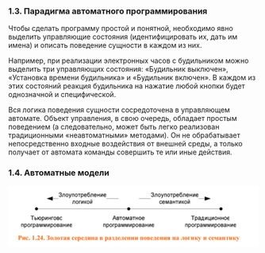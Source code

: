 ### 1.3. Парадигма автоматного программирования


Чтобы сделать программу простой и понятной,
необходимо явно выделить управляющие состояния (идентифицировать их, дать им
имена) и описать поведение сущности в каждом из них.

Например, при реализации электронных часов с будильником можно выделить три
управляющих состояния: «Будильник выключен», «Установка времени будильника»
и «Будильник включен». В каждом из этих состояний реакция будильника на
нажатие любой кнопки будет однозначной и специфической.

Вся логика поведения сущности сосредоточена в управляющем автомате.
Объект управления, в свою очередь, обладает простым
поведением (а следовательно, может быть легко реализован традиционными
«неавтоматными» методами). Он не обрабатывает непосредственно входные
воздействия от внешней среды, а только получает от автомата команды совершить те или иные действия.

### 1.4. Автоматные модели

![](img1.24.png)